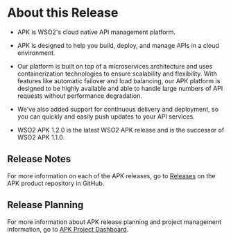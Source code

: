 # About this Release

* APK is WSO2's cloud native API management platform. 

* APK is designed to help you build, deploy, and manage APIs in a cloud environment. 

* Our platform is built on top of a microservices architecture and uses containerization technologies to ensure scalability and flexibility. With features like automatic failover and load balancing, our APK platform is designed to be highly available and able to handle large numbers of API requests without performance degradation. 

* We've also added support for continuous delivery and deployment, so you can quickly and easily push updates to your API services.

* WSO2 APK 1.2.0 is the latest WSO2 APK release and is the successor of WSO2 APK 1.1.0.

## Release Notes

For more information on each of the APK releases, go to [Releases](https://github.com/wso2/apk/releases) on the APK product repository in GitHub.

## Release Planning

For more information about APK release planning and project management information, go to [APK Project Dashboard](https://github.com/orgs/wso2/projects/80/).
